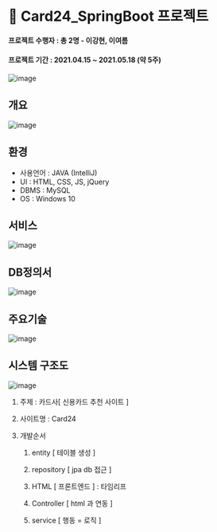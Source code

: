 # :tulip: Card24_SpringBoot 프로젝트

#### 프로젝트 수행자 : 총 2명 - 이강현, 이여름
#### 프로젝트 기간 : 2021.04.15 ~ 2021.05.18 (약 5주)
![image](https://user-images.githubusercontent.com/80736033/127148169-cbc90253-8ad5-40bb-8553-260373d21706.png)

## 개요
![image](https://user-images.githubusercontent.com/80736033/127148559-7fd49edf-5bac-47ad-9e05-548bcc9b7c66.png)

## 환경
* 사용언어 : JAVA (IntelliJ)
* UI : HTML, CSS, JS, jQuery
* DBMS : MySQL
* OS : Windows 10

## 서비스
![image](https://user-images.githubusercontent.com/80736033/127321984-5fcb7ba0-8125-4b63-bd5d-56fbd68dc6b2.png)

## DB정의서
![image](https://user-images.githubusercontent.com/80736033/135707769-5fd2e490-ec3c-4fd8-8cfa-07e1a1c72828.png)


## 주요기술
![image](https://user-images.githubusercontent.com/80736033/135707744-7bb088c3-77e6-4cfa-87e2-e993d922732f.png)

## 시스템 구조도
![image](https://user-images.githubusercontent.com/80736033/127669771-765820a8-334b-47f6-99dd-050ca1a794d6.png)




1. 주제 : 카드사[ 신용카드 추천 사이트 ] 

2. 사이트명 : Card24

3. 개발순서 

      1. entity  [ 테이블 생성 ]

      2. repository [ jpa db 접근 ] 

      3. HTML [ 프론트엔드 ] : 타임리프

      4. Controller [ html 과 연동 ] 

      5. service [ 행동 = 로직 ] 

